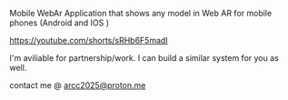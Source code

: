 Mobile WebAr Application that shows any model in Web AR for mobile phones (Android and IOS )

https://youtube.com/shorts/sRHb6F5madI

I'm aviliable for partnership/work.
I can build a similar system for you as well.

contact me @ arcc2025@proton.me
